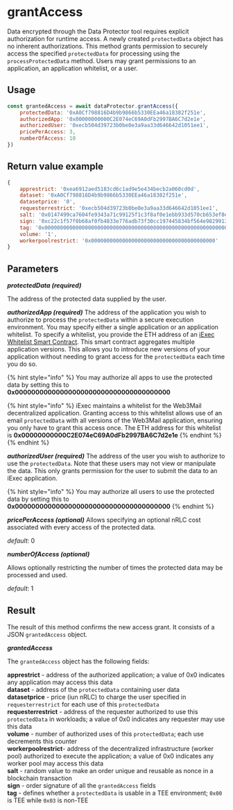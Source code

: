 # grantAccess

Data encrypted through the Data Protector tool requires explicit authorization for runtime access. A newly created `protectedData` object has no inherent authorizations. This method grants permission to securely access the specified `protectedData` for processing using the `processProtectedData` method. Users may grant permissions to an application, an application whitelist, or a user.



## Usage

```javascript
const grantedAccess = await dataProtector.grantAccess({
    protectedData: '0xA0Cf798816D4b9b9866b5330EEa46a18382f251e',
    authorizedApp: '0x00000000000C2E074eC69A0dFb2997BA6C7d2e1e',
    authorizedUser: '0xecb504d39723b0be0e3a9aa33d646642d1051ee1',
    pricePerAccess: 3,
    numberOfAccess: 10
})
```

## Return value example

```javascript
{
    apprestrict: '0xea6912aed5183cd6c1ad9e5e434becb2a060cd0d',
    dataset: '0xA0Cf798816D4b9b9866b5330EEa46a18382f251e',
    datasetprice: '0',
    requesterrestrict: '0xecb504d39723b0be0e3a9aa33d646642d1051ee1',
    salt: '0x0147499ca7604fe9343a71c99125f1c3f8af0e1ebb933d570cb653ef8eb043b8'
    sign: '0xc22c1f57f0b68af0fb4833e776adb73f30cc197445834bf564e9829913e104b07ab856ac39085edb5c9180f430c1ee2f29021ae33cd79eb0ddb73181e347799f1b',
    tag: '0x0000000000000000000000000000000000000000000000000000000000000003',
    volume: '1',
    workerpoolrestrict: '0x0000000000000000000000000000000000000000'
}
```

## Parameters

***protectedData (required)***


The address of the protected data supplied by the user.

***authorizedApp (required)***
The address of the application you wish to authorize to process the `protectedData` within a secure execution environment. You may specify either a single application or an application whitelist. To specify a whitelist, you provide the ETH address of an [iExec Whitelist Smart Contract](https://github.com/iExecBlockchainComputing/whitelist-smart-contract/tree/main). This smart contract aggregates multiple application versions. This allows you to introduce new versions of your application without needing to grant access for the `protectedData` each time you do so.

{% hint style="info" %}
You may authorize all apps to use the protected data by setting this to **0x00000000000000000000000000000000000000**

{% hint style="info" %}
iExec maintains a whitelist for the Web3Mail decentralized application. Granting access to this whitelist allows use of an email `protectedData` with all versions of the Web3Mail application, ensuring you only have to grant this access once. The ETH address for this whitelist is **0x00000000000C2E074eC69A0dFb2997BA6C7d2e1e**
{% endhint %}
{% endhint %}

***authorizedUser (required)***
The address of the user you wish to authorize to use the `protectedData`. Note that these users may not view or manipulate the data. This only grants permission for the user to submit the data to an iExec application.

{% hint style="info" %}
You may authorize all users to use the protected data by setting this to **0x00000000000000000000000000000000000000**
{% endhint %}

***pricePerAccess (optional)***
Allows specifying an optional nRLC cost associated with every access of the protected data.

*default*: 0

***numberOfAccess (optional)***

Allows optionally restricting the number of times the protected data may be processed and used. 

*default*: 1

## Result

The result of this method confirms the new access grant. It consists of a JSON `grantedAccess` object.

***grantedAccess***

The `grantedAccess` object has the following fields:

**apprestrict** - address of the authorized application; a value of 0x0 indicates any application may access this data  
**dataset** - address of the `protectedData` containing user data  
**datasetprice** - price (iun nRLC) to charge the user specified in `requesterrestrict` for each use of this `protectedData`  
**requesterrestrict** - address of the requester authorized to use this `protectedData` in workloads; a value of 0x0 indicates any requester may use this data  
**volume** - number of authorized uses of this `protectedData`; each use decrements this counter  
**workerpoolrestrict**- address of the decentralized infrastructure (worker pool) authorized to execute the application; a value of 0x0 indicates any worker pool may access this data  
**salt** - random value to make an order unique and reusable as nonce in a blockchain transaction  
**sign** - order signature of all the `grantedAccess` fields  
**tag** - defines whether a `protectedData` is usable in a TEE environment; `0x00` is TEE while `0x03` is non-TEE  